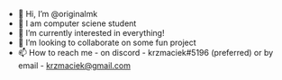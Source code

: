 - 👋 Hi, I’m @originalmk
- 👀 I am computer sciene student
- 🌱 I’m currently interested in everything!
- 💞️ I’m looking to collaborate on some fun project
- 📫 How to reach me - on discord - krzmaciek#5196 (preferred) or by email - krzmaciek@gmail.com
